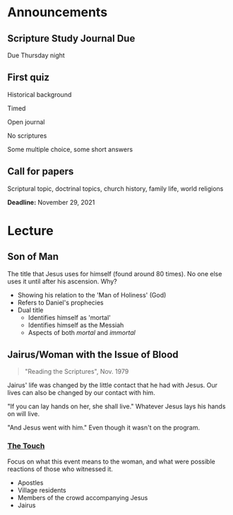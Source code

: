 # Announcements

## Scripture Study Journal Due
Due Thursday night

## First quiz
Historical background

Timed

Open journal

No scriptures

Some multiple choice, some short answers

## Call for papers
Scriptural topic, doctrinal topics, church
history, family life, world religions

**Deadline:** November 29, 2021

# Lecture

## Son of Man
The title that Jesus uses for himself (found
around 80 times). No one else uses it until after
his ascension. Why?

* Showing his relation to the 'Man of Holiness'
  (God)
* Refers to Daniel's prophecies
* Dual title
  * Identifies himself as 'mortal'
  * Identifies himself as the Messiah
  * Aspects of both *mortal* and *immortal*
  
## Jairus/Woman with the Issue of Blood

> "Reading the Scriptures", Nov. 1979

Jairus' life was changed by the little contact
that he had with Jesus. Our lives can also be
changed by our contact with him.

"If you can lay hands on her, she shall live."
Whatever Jesus lays his hands on will live.

"And Jesus went with him." Even though it wasn't
on the program.

### [The Touch](https://studentfilms.byu.edu/?p=2812)
Focus on what this event means to the woman,
and what were possible reactions of those who
witnessed it.
  * Apostles
  * Village residents
  * Members of the crowd accompanying Jesus
  * Jairus
